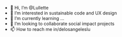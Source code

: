 - 👋 Hi, I’m @Lullette
- 👀 I’m interested in sustainable code and UX design
- 🌱 I’m currently learning ...
- 💞️ I’m looking to collaborate social impact projects
- 📫 How to reach me in/delosangeleslu 

<!---
Lullette/Lullette is a ✨ special ✨ repository because its `README.md` (this file) appears on your GitHub profile.
You can click the Preview link to take a look at your changes.
--->
